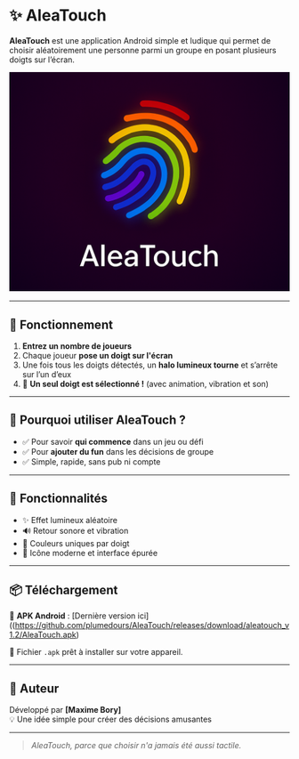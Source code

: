 # ✨ AleaTouch

**AleaTouch** est une application Android simple et ludique qui permet de choisir aléatoirement une personne parmi un groupe en posant plusieurs doigts sur l’écran.

![AleaTouch Splash](splash_screen_crop.PNG)

---

## 📱 Fonctionnement

1. **Entrez un nombre de joueurs**
2. Chaque joueur **pose un doigt sur l'écran**
3. Une fois tous les doigts détectés, un **halo lumineux tourne** et s’arrête sur l’un d’eux
4. 🎉 **Un seul doigt est sélectionné !** (avec animation, vibration et son)

---

## 🎯 Pourquoi utiliser AleaTouch ?

- ✅ Pour savoir **qui commence** dans un jeu ou défi
- ✅ Pour **ajouter du fun** dans les décisions de groupe
- ✅ Simple, rapide, sans pub ni compte

---

## 🧩 Fonctionnalités

- ✨ Effet lumineux aléatoire
- 🔊 Retour sonore et vibration
- 🌈 Couleurs uniques par doigt
- 📲 Icône moderne et interface épurée

---

## 📦 Téléchargement

📱 **APK Android** : [Dernière version ici]((https://github.com/plumedours/AleaTouch/releases/download/aleatouch_v1.2/AleaTouch.apk)

📂 Fichier `.apk` prêt à installer sur votre appareil.

---

## 👤 Auteur

Développé par **[Maxime Bory]**  
💡 Une idée simple pour créer des décisions amusantes

---

> *AleaTouch, parce que choisir n'a jamais été aussi tactile.*
